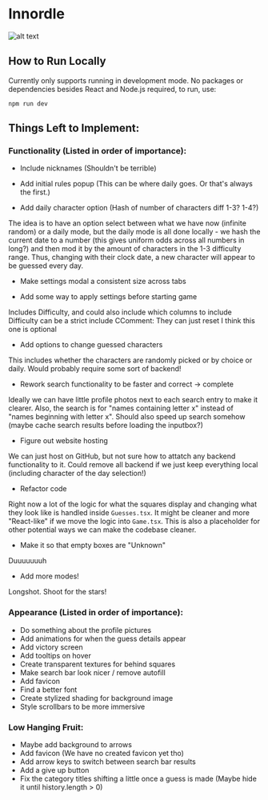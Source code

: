 # Innordle

![alt text](./innordle_react/innordle/WanderingInndle.png)

## How to Run Locally
Currently only supports running in development mode. No packages or dependencies besides React and
Node.js required, to run, use:
```
npm run dev
```

## Things Left to Implement:
### Functionality (Listed in order of importance):

- Include nicknames (Shouldn't be terrible)

- Add initial rules popup (This can be where daily goes. Or that's always the first.)

- Add daily character option (Hash of number of characters diff 1-3? 1-4?)

The idea is to have an option select between what we have now (infinite random) or a daily mode,
but the daily mode is all done locally - we hash the current date to a number (this gives uniform 
odds across all numbers in long?) and then mod it by the amount of characters in the 1-3 difficulty
range. Thus, changing with their clock date, a new character will appear to be guessed every day. 

- Make settings modal a consistent size across tabs

- Add some way to apply settings before starting game 

Includes Difficulty, and could also include which columns to include
Difficulty can be a strict include 
    CComment: They can just reset I think this one is optional

- Add options to change guessed characters

This includes whether the characters are randomly picked or by choice or daily. Would probably require some sort of backend!

- Rework search functionality to be faster and correct -> complete

Ideally we can have little profile photos next to each search entry to make it clearer. Also, the search is for "names containing letter x" instead of "names beginning with letter x". Should also speed up search somehow (maybe cache search results before loading the inputbox?)

- Figure out website hosting

We can just host on GitHub, but not sure how to attatch any backend functionality to it. Could remove all backend if we just keep everything local (including character of the day selection!)

- Refactor code

Right now a lot of the logic for what the squares display and changing what they look like is handled inside `Guesses.tsx`. It might be cleaner and more "React-like" if we move the logic into `Game.tsx`. This is also a placeholder for other potential ways we can make the codebase cleaner.

- Make it so that empty boxes are "Unknown"

Duuuuuuuh

- Add more modes!

Longshot. Shoot for the stars!

### Appearance (Listed in order of importance):
- Do something about the profile pictures
- Add animations for when the guess details appear
- Add victory screen
- Add tooltips on hover
- Create transparent textures for behind squares
- Make search bar look nicer / remove autofill
- Add favicon
- Find a better font
- Create stylized shading for background image 
- Style scrollbars to be more immersive

### Low Hanging Fruit:
- Maybe add background to arrows
- Add favicon (We have no created favicon yet tho)
- Add arrow keys to switch between search bar results
- Add a give up button
- Fix the category titles shifting a little once a guess is made (Maybe hide it until history.length > 0)
